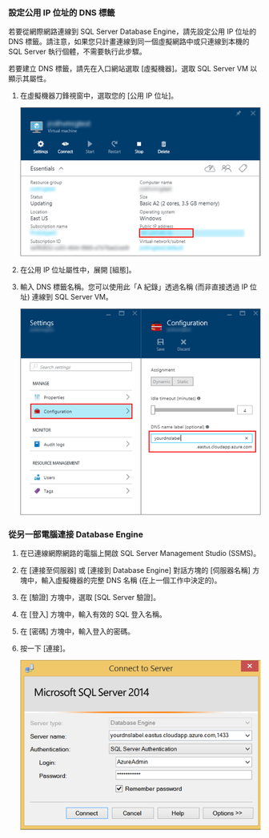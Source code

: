 ### 設定公用 IP 位址的 DNS 標籤

若要從網際網路連線到 SQL Server Database Engine，請先設定公用 IP 位址的 DNS 標籤。請注意，如果您只計畫連線到同一個虛擬網路中或只連線到本機的 SQL Server 執行個體，不需要執行此步驟。

若要建立 DNS 標籤，請先在入口網站選取 [虛擬機器]。選取 SQL Server VM 以顯示其屬性。

1. 在虛擬機器刀鋒視窗中，選取您的 [公用 IP 位址]。

	![公用 IP 位址](./media/virtual-machines-sql-server-connection-steps/rm-public-ip-address.png)

2. 在公用 IP 位址屬性中，展開 [組態]。

3. 輸入 DNS 標籤名稱。您可以使用此「A 紀錄」透過名稱 (而非直接透過 IP 位址) 連線到 SQL Server VM。

	![DNS 標籤](./media/virtual-machines-sql-server-connection-steps/rm-dns-label.png)

### 從另一部電腦連接 Database Engine
 
1. 在已連線網際網路的電腦上開啟 SQL Server Management Studio (SSMS)。

2. 在 [連接至伺服器] 或 [連接到 Database Engine] 對話方塊的 [伺服器名稱] 方塊中，輸入虛擬機器的完整 DNS 名稱 (在上一個工作中決定的)。

3. 在 [驗證] 方塊中，選取 [SQL Server 驗證]。

5. 在 [登入] 方塊中，輸入有效的 SQL 登入名稱。

6. 在 [密碼] 方塊中，輸入登入的密碼。

7. 按一下 [連接]。

	![SSMS 連線](./media/virtual-machines-sql-server-connection-steps/rm-ssms-connect.png)

<!---HONumber=AcomDC_0309_2016-->